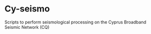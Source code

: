 # Cy-seismo
 Scripts to perform seismological processing on the Cyprus Broadband Seismic Network (CQ)
